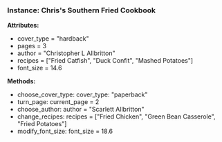### Instance: Chris's Southern Fried Cookbook

**Attributes:**

- cover_type = "hardback"
- pages = 3
- author = "Christopher L Allbritton"
- recipes = ["Fried Catfish", "Duck Confit", "Mashed Potatoes"]
- font_size = 14.6

**Methods:**

- choose_cover_type: cover_type: "paperback"
- turn_page: current_page = 2
- choose_author: author = "Scarlett Allbritton"
- change_recipes: recipes = ["Fried Chicken", "Green Bean Casserole", "Fried Potatoes"]
- modify_font_size: font_size = 18.6

